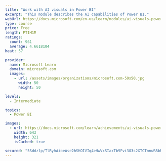 ```yaml
---
title: "Work with AI visuals in Power BI"
excerpt: "This module describes the AI capabilities of Power BI."
webUrl: https://docs.microsoft.com/en-us/learn/modules/ai-visuals-power-bi/
type: course
price: Free
length: PT1H1M
ratings:
  count: 961
  average: 4.6618104
heat: 57

provider:
  name: Microsoft Learn
  domain: microsoft.com
  images:
    - url: /assets/images/organizations/microsoft.com-50x50.jpg
      width: 50
      height: 50

levels:
  - Intermediate

topics:
  - Power BI

images:
  - url: https://docs.microsoft.com/learn/achievements/ai-visuals-power-bi-social.png
    width: 643
    height: 321
    isCached: true

secured: "5Sddzlp/TlRyhAioeAse2hSHOIVIq4eHwVxSIaxTb9Fvi3O3s2XTCTnnwR8bhkg9GK/JjvHtQ52ZXI7ru3xsJys9H0kyHypzDhHmqrpmHWsM7p9tHVL0Ifud2Djhlp0sIxrAYjD1uRxQsPjAL0917283mfTNlEut6PxJJPEoIlD/6fhCQg5yivnVt80oZB4oLchX5HXLotpMpVEQyy89J3UAiidzsYOHtu+2DVIuMc2BnEBloE+w9r1iCOswn2k6KtSuNG6VQlzjHizl/dBVkas8OVbk+SLjz+2KSlWnlZmIGPLsapvaCBlJXFbQlJ7NrjAHScTAA4+Z0aK/YTq5Zx5ACwZ8mGPxiTKv8tiZSczZFvleN2lWSvyOlOk+wbdv0sNVK+/RyRruHgAJwPWELp3nt9cTdvmi1n4kmNJ3pl0=;MII3XpEpA5K2nJ88iEIe0Q=="
---
```


